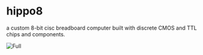 # hippo8
a custom 8-bit cisc breadboard computer built with discrete CMOS and TTL chips and components.

![Full](https://github.com/Hipposhark/hippo8/blob/main/images/hippo8.jpg?raw=true)
